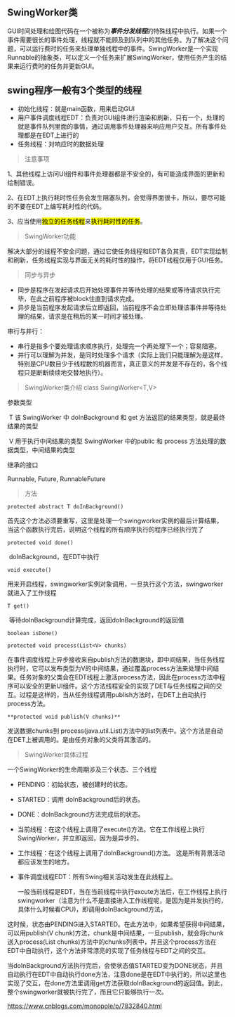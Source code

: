 ## SwingWorker类

GUI时间处理和绘图代码在一个被称为<b>*事件分发线程*</b>的特殊线程中执行。如果一个事件需要很长的事件处理，线程就不能顾及到队列中的其他任务。为了解决这个问题，可以运行费时的任务来处理单独线程中的事件。SwingWorker是一个实现Runnable的抽象类，可以定义一个任务来扩展SwingWorker，使用任务产生的结果来运行费时的任务并更新GUI。



## swing程序一般有3个类型的线程

- 初始化线程：就是main函数，用来启动GUI
- 用户事件调度线程EDT：负责对GUI组件进行渲染和刷新，只有一个，处理的就是事件队列里面的事情，通过调用事件处理器来响应用户交互。所有事件处理都是在EDT上进行的
- 任务线程：对响应时的数据处理



> 注意事项

1、其他线程上访问UI组件和事件处理器都是不安全的，有可能造成界面的更新和绘制错误。

2、在EDT上执行耗时性任务会发生阻塞队列，会觉得界面很卡，所以，要尽可能的不要在EDT上编写耗时性的代码。

3、应当使用<mark>独立的任务线程</mark>来<mark>执行耗时性的任务</mark>。





> SwingWorker功能

解决大部分的线程不安全问题，通过它使任务线程和EDT各负其责，EDT实现绘制和刷新，任务线程实现与界面无关的耗时性的操作，将EDT线程仅用于GUI任务。



> 同步与异步

- 同步是程序在发起请求后开始处理事件并等待处理的结果或等待请求执行完毕，在此之前程序被block住直到请求完成。
- 异步是当前程序发起请求后立即返回，当前程序不会立即处理该事件并等待处理的结果，请求是在稍后的某一时间才被处理。

 串行与并行：

- 串行是指多个要处理请求顺序执行，处理完一个再处理下一个；容易阻塞。
- 并行可以理解为并发，是同时处理多个请求（实际上我们只能理解为是这样，特别是CPU数目少于线程数的机器而言，真正意义的并发是不存在的，各个线程只是断断续续地交替地执行）。





> SwingWorker类介绍	class SwingWorker<T,V>

参数类型

​		T    该 SwingWorker 中 doInBackground 和 get 方法返回的结果类型，就是最终结果的类型

​		V   用于执行中间结果的类型  SwingWorker  中的public 和 process 方法处理的数据类型，中间结果的类型



继承的接口

Runnable, Future<T>, RunnableFuture<T>



> 方法

`protected abstract T doInBackground()`

​	首先这个方法必须要重写，这里是处理一个swingworker实例的最后计算结果，当这个函数执行完后，说明这个线程的所有顺序执行的程序已经执行完了

`protected void done()`

​	doInBackground，在EDT中执行

`void execute()`

​	用来开启线程，swingworker实例对象调用，一旦执行这个方法，swingworker就进入了工作线程

`T get()`

​	等待doInBackground计算完成，返回doInBackground的返回值

`boolean isDone()`



`protected void process(List<V> chunks)`

​	在事件调度线程上异步接收来自publish方法的数据块，即中间结果，当任务线程执行时，它可以发布类型为V的中间结果，通过覆盖process方法来处理中间结果。任务对象的父类会在EDT线程上激活process方法，因此在process方法中程序可以安全的更新UI组件。这个方法线程安全的实现了DET与任务线程之间的交互。过程是这样的，当从任务线程调用publish方法时，在DET上自动执行process方法。

`**protected void publish(V chunks)**`

发送数据chunks到 process(java.util.List<V>)方法中的list列表中。这个方法是自动在DET上被调用的。是由任务对象的父类将其激活的。



> SwingWorker具体过程

一个SwingWorker的生命周期涉及三个状态、三个线程

- PENDING：初始状态，被创建时的状态。
- STARTED：调用 doInBackground后的状态。
- DONE：doInBackground方法完成后的状态。 
- 当前线程：在这个线程上调用了execute()方法。它在工作线程上执行SwingWorker，并立即返回，因为是异步的。
- 工作线程：在这个线程上调用了doInBackground()方法。 这是所有背景活动都应该发生的地方。
- 事件调度线程EDT：所有Swing相关活动发生在此线程上。
  
  一般当前线程是EDT，当在当前线程中执行excute方法后，在工作线程上执行swingworker（注意为什么不是直接进入工作线程呢，是因为是并发执行的，具体什么时候看CPU)，即调用doInBackground方法，

​	这时候，状态由PENDING进入STARTED。在此方法中，如果希望获得中间结果，可以用publish(V chunk)方法，chunk是中间结果，一旦publish，就会将chunk送入process(List<V> chunks)方法中的chunks列表中，并且这个process方法在EDT中自动执行，这个方法非常漂亮的实现了任务线程与EDT之间的交互。

​	当doInBackground方法执行完后，会使状态值STARTED变为DONE状态，并且自动执行在EDT中自动执行done方法，注意done是在EDT中执行的，所以这里也实现了交互，在done方法里调用get方法获取doInBackground的返回值。到此，整个swingworker就被执行完了，而且它只能够执行一次。







https://www.cnblogs.com/monopole/p/7832840.html